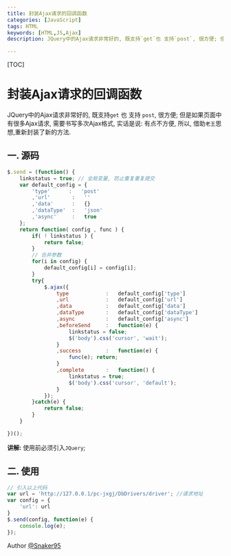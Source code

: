 ```yaml
---
title: 封装Ajax请求的回调函数
categories: [JavaScript]
tags: HTML
keywords: [HTML,JS,Ajax]
description: JQuery中的Ajax请求非常好的, 既支持`get`也 支持`post`, 很方便; 但是如果页面中有很多Ajax请求, 需要书写多次Ajax格式, 实话是说 - 有点不方便

---
```


[TOC]

# 封装Ajax请求的回调函数
JQuery中的Ajax请求非常好的, 既支持`get` 也 支持 `post`, 很方便; 但是如果页面中有很多Ajax请求, 需要书写多次Ajax格式, 实话是说: 有点不方便, 所以, 借助`老王`思想,重新封装了新的方法.
<!--more-->
## 一. 源码
```js
$.send = (function() {
    linkstatus = true; // 全局变量, 防止重复重复提交
    var default_config = {
        'type'      :   'post'
        ,'url'       :   ''
        ,'data'      :   {}
        ,'dataType'  :   'json'
        ,'async'     :   true
    };
    return function( config , func ) {
        if( ! linkstatus ) {
            return false;
        }
        // 合并参数
        for(i in config) {
            default_config[i] = config[i];
        }
        try{
            $.ajax({
                type            :   default_config['type']
                ,url            :   default_config['url']
                ,data           :   default_config['data']
                ,dataType       :   default_config['dataType']
                ,async          :   default_config['async']
                ,beforeSend     :   function(e) {
                    linkstatus = false;
                    $('body').css('cursor', 'wait');
                }
                ,success        :   function(e) {
                    func(e); return;
                }
                ,complete       :   function() {
                    linkstatus = true;
                    $('body').css('cursor', 'default');
                }
            });
        }catch(e) {
            return false;
        }
    }

})();
```
**讲解:** 使用前必须引入`JQuery`;

## 二. 使用
```js
// 引入以上代码
var url = 'http://127.0.0.1/pc-jxgj/DbDrivers/driver'; //请求地址
var config = {
	'url': url 
}
$.send(config, function(e) {
    console.log(e);
});
```
Author [@Snaker95][1]

[1]: http://www.sharedsea.com

